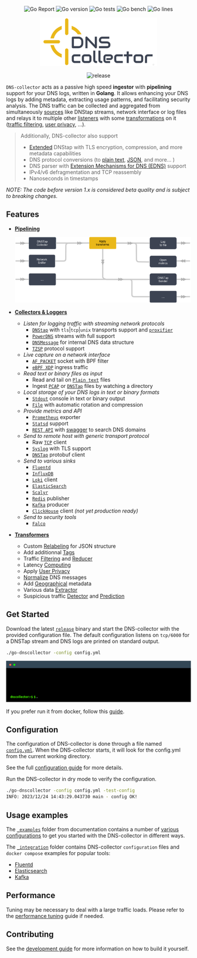 <p align="center">
<img src="https://goreportcard.com/badge/github.com/dmachard/go-dns-collector" alt="Go Report"/>
<img src="https://img.shields.io/badge/go%20version-min%201.21-green" alt="Go version"/>
<img src="https://img.shields.io/badge/go%20tests-427-green" alt="Go tests"/>
<img src="https://img.shields.io/badge/go%20bench-20-green" alt="Go bench"/>
<img src="https://img.shields.io/badge/go%20lines-30735-green" alt="Go lines"/>
</p>

<p align="center">
<img src="docs/dns-collector_logo.png" alt="DNS-collector"/>
</p>

<p align="center">
<img src="https://img.shields.io/github/v/release/dmachard/go-dnscollector?logo=github&sort=semver" alt="release"/>
</p>

`DNS-collector` acts as a passive high speed **ingestor** with **pipelining** support for your DNS logs, written in **Golang**. It allows enhancing your DNS logs by adding metadata, extracting usage patterns, and facilitating security analysis. The DNS traffic can be collected and aggregated from simultaneously [sources](./docs/workers.md) like DNStap streams, network interface or log files and relays it to multiple other [listeners](./docs/workers.md) with some [transformations](./docs/transformers.md) on it ([traffic filtering](./docs/transformers.md#dns-filtering), [user privacy](./docs/transformers.md#user-privacy), ...).

> Additionally, DNS-collector also support
>
> - [Extended](https://github.com/dmachard/go-dns-collector/blob/main/docs/extended_dnstap.md) DNStap with TLS encryption, compression, and more metadata capabilities
> - DNS protocol conversions (to [plain text](https://github.com/dmachard/go-dns-collector/blob/main/docs/configuration.md#custom-text-format), [JSON](https://github.com/dmachard/go-dns-collector/blob/main/docs/dnsjson.md), and more... )
> - DNS parser with [Extension Mechanisms for DNS (EDNS)](https://github.com/dmachard/go-dns-collector/blob/main/docs/dnsparser.md) support
> - IPv4/v6 defragmentation and TCP reassembly
> - Nanoseconds in timestamps

*NOTE: The code before version 1.x is considered beta quality and is subject to breaking changes.*

## Features

- **[Pipelining](./docs/running_mode.md)**

  [![overview](./docs/_images/overview.png)](./docs/running_mode.md)

- **[Collectors & Loggers](./docs/workers.md)**

  - *Listen for logging traffic with streaming network protocols*
    - [`DNStap`](docs/collectors/collector_dnstap.md#dns-tap) with `tls`|`tcp`|`unix` transports support and [`proxifier`](docs/collectors/collector_dnstap.md#dns-tap-proxifier)
    - [`PowerDNS`](docs/collectors/collector_powerdns.md) streams with full  support
    - [`DNSMessage`](docs/collectors/collector_dnsmessage.md) for internal DNS data structure
    - [`TZSP`](docs/collectors/collector_tzsp.md) protocol support
  - *Live capture on a network interface*
    - [`AF_PACKET`](docs/collectors/collector_afpacket.md) socket with BPF filter
    - [`eBPF XDP`](docs/collectors/collector_xdp.md) ingress traffic
  - *Read text or binary files as input*
    - Read and tail on [`Plain text`](docs/collectors/collector_tail.md) files
    - Ingest [`PCAP`](docs/collectors/collector_fileingestor.md) or [`DNSTap`](docs/collectors/collector_fileingestor.md) files by watching a directory
  - *Local storage of your DNS logs in text or binary formats*
    - [`Stdout`](docs/loggers/logger_stdout.md) console in text or binary output
    - [`File`](docs/loggers/logger_file.md) with automatic rotation and compression
  - *Provide metrics and API*
    - [`Prometheus`](docs/loggers/logger_prometheus.md) exporter
    - [`Statsd`](docs/loggers/logger_statsd.md) support
    - [`REST API`](docs/loggers/logger_restapi.md) with [swagger](https://generator.swagger.io/?url=https://raw.githubusercontent.com/dmachard/go-dnscollector/main/docs/swagger.yml) to search DNS domains
  - *Send to remote host with generic transport protocol*
    - Raw [`TCP`](docs/loggers/logger_tcp.md) client
    - [`Syslog`](docs/loggers/logger_syslog.md) with TLS support
    - [`DNSTap`](docs/loggers/logger_dnstap.md) protobuf client
  - *Send to various sinks*
    - [`Fluentd`](docs/loggers/logger_fluentd.md)
    - [`InfluxDB`](docs/loggers/logger_influxdb.md)
    - [`Loki`](docs/loggers/logger_loki.md) client
    - [`ElasticSearch`](docs/loggers/logger_elasticsearch.md)
    - [`Scalyr`](docs/loggers/logger_scalyr.md)
    - [`Redis`](docs/loggers/logger_redis.md) publisher
    - [`Kafka`](docs/loggers/logger_kafka.md) producer
    - [`ClickHouse`](docs/loggers/logger_clickhouse.md) client *(not yet production ready)*
  - *Send to security tools*
    - [`Falco`](docs/loggers/logger_falco.md)

- **[Transformers](./docs/transformers.md)**

  - Custom [Relabeling](docs/transformers/transform_relabeling.md) for JSON structure
  - Add additionnal [Tags](docs/transformers/transform_atags.md)
  - Traffic [Filtering](docs/transformers/transform_trafficfiltering.md) and [Reducer](docs/transformers/transform_trafficreducer.md)
  - Latency [Computing](docs/transformers/transform_latency.md)
  - Apply [User Privacy](docs/transformers/transform_userprivacy.md)
  - [Normalize](docs/transformers/transform_normalize.md) DNS messages
  - Add [Geographical](docs/transformers/transform_geoip.md) metadata
  - Various data [Extractor](docs/transformers/transform_dataextractor.md)
  - Suspicious traffic [Detector](docs/transformers/transform_suspiciousdetector.md) and [Prediction](docs/transformers/transform_trafficprediction.md)

## Get Started

Download the latest [`release`](https://github.com/dmachard/go-dns-collector/releases) binary and start the DNS-collector with the provided configuration file. The default configuration listens on `tcp/6000` for a DNSTap stream and DNS logs are printed on standard output.

```bash
./go-dnscollector -config config.yml
```

![run](docs/_images/terminal.gif)

If you prefer run it from docker, follow this [guide](./docs/docker.md).

## Configuration

The configuration of DNS-collector is done through a file named [`config.yml`](config.yml). When the DNS-collector starts, it will look for the config.yml from the current working directory.

See the full [configuration guide](./docs/configuration.md) for more details.

Run the DNS-collector in dry mode to verify the configuration.

```bash
./go-dnscollector -config config.yml -test-config
INFO: 2023/12/24 14:43:29.043730 main - config OK!
```

## Usage examples

The [`_examples`](./docs/_examples) folder from documentation contains a number of [various configurations](./docs/examples.md) to get you started with the DNS-collector in different ways.

The [`_integration`](./docs/_integration) folder contains DNS-collector `configuration` files and `docker compose` examples for popular tools:

- [Fluentd](./docs/_integration/fluentd/README.md)
- [Elasticsearch](./docs/_integration/elasticsearch/README.md)
- [Kafka](./docs/_integration/kafka/README.md)

## Performance

Tuning may be necessary to deal with a large traffic loads.
Please refer to the [performance tuning](./docs/performance.md) guide if needed.

## Contributing

See the [development guide](./docs/development.md) for more information on how to build it yourself.

